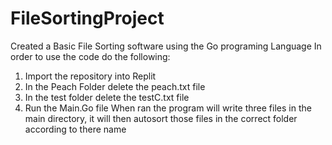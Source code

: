 # FileSortingProject
Created a Basic File Sorting software using the Go programing Language 
In order to use the code do the following: 
 1. Import the repository into Replit 
 2. In the Peach Folder delete the peach.txt file 
 3. In the test folder delete the testC.txt file 
 4. Run the Main.Go file 
When ran the program will write three files in the main directory, it will then autosort those files in the correct folder according to there name 
